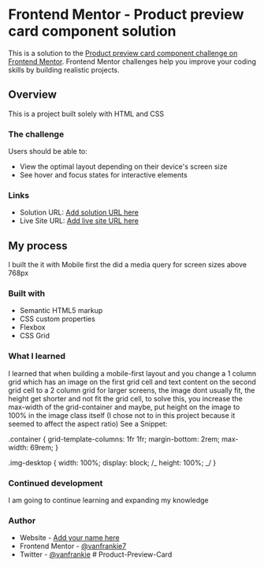 # Frontend Mentor - Product preview card component solution

This is a solution to the [Product preview card component challenge on Frontend Mentor](https://www.frontendmentor.io/challenges/product-preview-card-component-GO7UmttRfa). Frontend Mentor challenges help you improve your coding skills by building realistic projects.

## Overview

This is a project built solely with HTML and CSS

### The challenge

Users should be able to:

- View the optimal layout depending on their device's screen size
- See hover and focus states for interactive elements

### Links

- Solution URL: [Add solution URL here](https://your-solution-url.com)
- Live Site URL: [Add live site URL here](https://your-live-site-url.com)

## My process

I built the it with Mobile first the did a media query for screen sizes above 768px

### Built with

- Semantic HTML5 markup
- CSS custom properties
- Flexbox
- CSS Grid

### What I learned

I learned that when building a mobile-first layout and you change a 1 column grid which has an image on the first grid cell and text content on the second grid cell to a 2 column grid for larger screens, the image dont usually fit, the height get shorter and not fit the grid cell, to solve this, you increase the max-width of the grid-container and maybe, put height on the image to 100% in the image class itself (I chose not to in this project because it seemed to affect the aspect ratio)
See a Snippet:

.container {
grid-template-columns: 1fr 1fr;
margin-bottom: 2rem;
max-width: 69rem;
}

.img-desktop {
width: 100%;
display: block;
/_ height: 100%; _/
}

### Continued development

I am going to continue learning and expanding my knowledge

### Author

- Website - [Add your name here](https://www.your-site.com)
- Frontend Mentor - [@vanfrankie7](https://www.frontendmentor.io/profile/yourusername)
- Twitter - [@vanfrankie](https://www.twitter.com/yourusername)
#   P r o d u c t - P r e v i e w - C a r d  
 